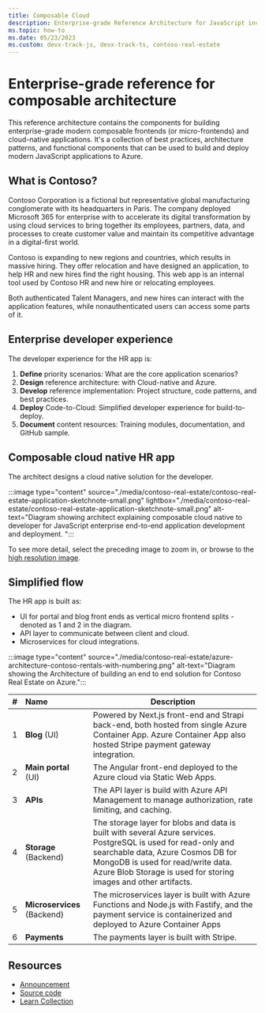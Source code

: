 ```yaml
---
title: Composable Cloud
description: Enterprise-grade Reference Architecture for JavaScript including a collection of best practices, architecture patterns, and functional components that can be used to build and deploy modern JavaScript applications to Azure.
ms.topic: how-to
ms.date: 05/23/2023
ms.custom: devx-track-js, devx-track-ts, contoso-real-estate
---
```


# Enterprise-grade reference for composable architecture

This reference architecture contains the components for building enterprise-grade modern composable frontends (or micro-frontends) and cloud-native applications. It's a collection of best practices, architecture patterns, and functional components that can be used to build and deploy modern JavaScript applications to Azure.

## What is Contoso?

Contoso Corporation is a fictional but representative global manufacturing conglomerate with its headquarters in Paris. The company deployed Microsoft 365 for enterprise with to accelerate its digital transformation by using cloud services to bring together its employees, partners, data, and processes to create customer value and maintain its competitive advantage in a digital-first world.

Contoso is expanding to new regions and countries, which results in massive hiring. They offer relocation and have designed an application, to help HR and new hires find the right housing. This web app is an internal tool used by Contoso HR and new hire or relocating employees.

Both authenticated Talent Managers, and new hires can interact with the application features, while nonauthenticated users can access some parts of it.

## Enterprise developer experience

The developer experience for the HR app is: 

1. **Define** priority scenarios: What are the core application scenarios?
2. **Design** reference architecture: with Cloud-native and Azure.
3. **Develop** reference implementation: Project structure, code patterns, and best practices.
4. **Deploy** Code-to-Cloud: Simplified developer experience for build-to-deploy.
5. **Document** content resources: Training modules, documentation, and GitHub sample.

## Composable cloud native HR app

The architect designs a cloud native solution for the developer.

:::image type="content" source="./media/contoso-real-estate/contoso-real-estate-application-sketchnote-small.png" lightbox="./media/contoso-real-estate/contoso-real-estate-application-sketchnote-small.png" alt-text="Diagram showing architect explaining composable cloud native to developer for JavaScript enterprise end-to-end application development and deployment. ":::

To see more detail, select the preceding image to zoom in, or browse to the [high resolution image](./media/contoso-real-estate/contoso-real-estate-application-sketchnote.png).

## Simplified flow

The HR app is built as:

* UI for portal and blog front ends as vertical micro frontend splits - denoted as 1 and 2 in the diagram.
* API layer to communicate between client and cloud.
* Microservices for cloud integrations.

:::image type="content" source="./media/contoso-real-estate/azure-architecture-contoso-rentals-with-numbering.png" alt-text="Diagram showing the Architecture of building an end to end solution for Contoso Real Estate on Azure.":::

|#|Name|Description|
|:--|:--|--|
|1|**Blog** (UI)|Powered by Next.js front-end and Strapi back-end, both hosted from single Azure Container App. Azure Container App also hosted Stripe payment gateway integration.|
|2|**Main portal** (UI)|The Angular front-end deployed to the Azure cloud via Static Web Apps.|
|3|**APIs**|The API layer is build with Azure API Management to manage authorization, rate limiting, and caching.|
|4|**Storage** (Backend)|The storage layer for blobs and data is built with several Azure services. PostgreSQL is used for read-only and searchable data, Azure Cosmos DB for MongoDB is used for read/write data. Azure Blob Storage is used for storing images and other artifacts.|
|5|**Microservices** (Backend)| The microservices layer is built with Azure Functions and Node.js with Fastify, and the payment service is containerized and deployed to Azure Container Apps|
|6|**Payments**|The payments layer is built with Stripe.|

## Resources

* [Announcement](https://aka.ms/contoso-real-estate/announcement)
* [Source code](https://aka.ms/contoso-real-estate-github)
* [Learn Collection](https://aka.ms/javascript-e2e-serverless-learn-collection)
